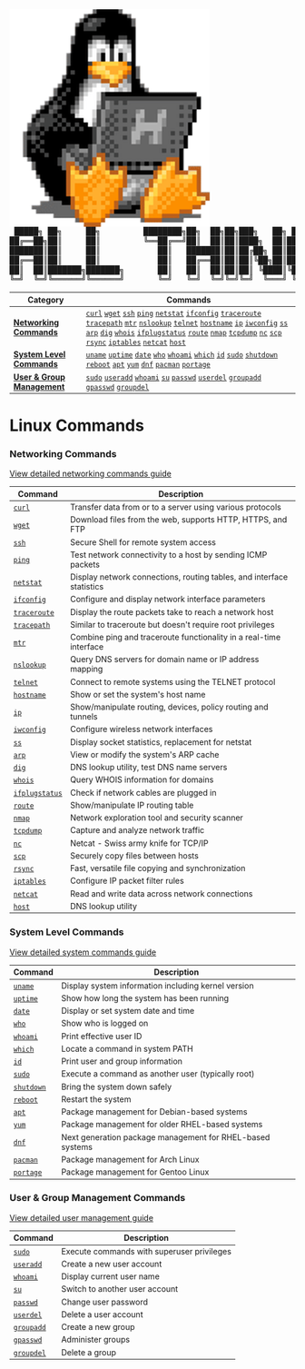 <div style="display: flex; flex-direction:column; align-items: start;">
    <img src="linux-mascot.gif" alt="Linux Mascot Falling" style="width: 70%;">
    <pre style="width: 100%; margin: 0; font-family: monospace; line-height: 1.2; font-size: 14px; background: transparent; padding: 0; border: none;">
 █████╗ ██╗     ██╗         ████████╗██╗  ██╗██╗███╗   ██╗ ██████╗ ███████╗        ██╗     ██╗███╗   ██╗██╗   ██╗██╗  ██╗
██╔══██╗██║     ██║         ╚══██╔══╝██║  ██║██║████╗  ██║██╔════╝ ██╔════╝        ██║     ██║████╗  ██║██║   ██║╚██╗██╔╝
███████║██║     ██║            ██║   ███████║██║██╔██╗ ██║██║  ███╗███████╗        ██║     ██║██╔██╗ ██║██║   ██║ ╚███╔╝ 
██╔══██║██║     ██║            ██║   ██╔══██║██║██║╚██╗██║██║   ██║╚════██║        ██║     ██║██║╚██╗██║██║   ██║ ██╔██╗ 
██║  ██║███████╗███████╗       ██║   ██║  ██║██║██║ ╚████║╚██████╔╝███████║        ███████╗██║██║ ╚████║╚██████╔╝██╔╝ ██╗
╚═╝  ╚═╝╚══════╝╚══════╝       ╚═╝   ╚═╝  ╚═╝╚═╝╚═╝  ╚═══╝ ╚════╝ ╚══════╝        ╚══════╝╚═╝╚═╝  ╚═══╝ ╚═════╝ ╚═╝  ╚═╝</pre>
</div>

| Category | Commands |
|----------|----------|
| [**Networking Commands**](networking.md) | [`curl`](networking.md#curl) [`wget`](networking.md#wget) [`ssh`](networking.md#ssh) [`ping`](networking.md#ping) [`netstat`](networking.md#netstat) [`ifconfig`](networking.md#ifconfig) [`traceroute`](networking.md#traceroute) [`tracepath`](networking.md#tracepath) [`mtr`](networking.md#mtr) [`nslookup`](networking.md#nslookup) [`telnet`](networking.md#telnet) [`hostname`](networking.md#hostname) [`ip`](networking.md#ip) [`iwconfig`](networking.md#iwconfig) [`ss`](networking.md#ss) [`arp`](networking.md#arp) [`dig`](networking.md#dig) [`whois`](networking.md#whois) [`ifplugstatus`](networking.md#ifplugstatus) [`route`](networking.md#route) [`nmap`](networking.md#nmap) [`tcpdump`](networking.md#tcpdump) [`nc`](networking.md#nc) [`scp`](networking.md#scp) [`rsync`](networking.md#rsync) [`iptables`](networking.md#iptables) [`netcat`](networking.md#netcat) [`host`](networking.md#host) |
| [**System Level Commands**](system.md) | [`uname`](system.md#uname) [`uptime`](system.md#uptime) [`date`](system.md#date) [`who`](system.md#who) [`whoami`](system.md#whoami) [`which`](system.md#which) [`id`](system.md#id) [`sudo`](system.md#sudo) [`shutdown`](system.md#shutdown) [`reboot`](system.md#reboot) [`apt`](system.md#apt) [`yum`](system.md#yum) [`dnf`](system.md#dnf) [`pacman`](system.md#pacman) [`portage`](system.md#portage) |
| [**User & Group Management**](user-and-group-management.md) | [`sudo`](user-and-group-management.md#sudo) [`useradd`](user-and-group-management.md#useradd) [`whoami`](user-and-group-management.md#whoami) [`su`](user-and-group-management.md#su) [`passwd`](user-and-group-management.md#passwd) [`userdel`](user-and-group-management.md#userdel) [`groupadd`](user-and-group-management.md#groupadd) [`gpasswd`](user-and-group-management.md#gpasswd) [`groupdel`](user-and-group-management.md#groupdel) |

# Linux Commands

### Networking Commands
[View detailed networking commands guide](networking.md)

| Command | Description |
|---------|-------------|
| [`curl`](networking.md#curl) | Transfer data from or to a server using various protocols |
| [`wget`](networking.md#wget) | Download files from the web, supports HTTP, HTTPS, and FTP |
| [`ssh`](networking.md#ssh) | Secure Shell for remote system access |
| [`ping`](networking.md#ping) | Test network connectivity to a host by sending ICMP packets |
| [`netstat`](networking.md#netstat) | Display network connections, routing tables, and interface statistics |
| [`ifconfig`](networking.md#ifconfig) | Configure and display network interface parameters |
| [`traceroute`](networking.md#traceroute) | Display the route packets take to reach a network host |
| [`tracepath`](networking.md#tracepath) | Similar to traceroute but doesn't require root privileges |
| [`mtr`](networking.md#mtr) | Combine ping and traceroute functionality in a real-time interface |
| [`nslookup`](networking.md#nslookup) | Query DNS servers for domain name or IP address mapping |
| [`telnet`](networking.md#telnet) | Connect to remote systems using the TELNET protocol |
| [`hostname`](networking.md#hostname) | Show or set the system's host name |
| [`ip`](networking.md#ip) | Show/manipulate routing, devices, policy routing and tunnels |
| [`iwconfig`](networking.md#iwconfig) | Configure wireless network interfaces |
| [`ss`](networking.md#ss) | Display socket statistics, replacement for netstat |
| [`arp`](networking.md#arp) | View or modify the system's ARP cache |
| [`dig`](networking.md#dig) | DNS lookup utility, test DNS name servers |
| [`whois`](networking.md#whois) | Query WHOIS information for domains |
| [`ifplugstatus`](networking.md#ifplugstatus) | Check if network cables are plugged in |
| [`route`](networking.md#route) | Show/manipulate IP routing table |
| [`nmap`](networking.md#nmap) | Network exploration tool and security scanner |
| [`tcpdump`](networking.md#tcpdump) | Capture and analyze network traffic |
| [`nc`](networking.md#nc) | Netcat - Swiss army knife for TCP/IP |
| [`scp`](networking.md#scp) | Securely copy files between hosts |
| [`rsync`](networking.md#rsync) | Fast, versatile file copying and synchronization |
| [`iptables`](networking.md#iptables) | Configure IP packet filter rules |
| [`netcat`](networking.md#netcat) | Read and write data across network connections |
| [`host`](networking.md#host) | DNS lookup utility |

### System Level Commands
[View detailed system commands guide](system.md)

| Command | Description |
|---------|-------------|
| [`uname`](system.md#uname) | Display system information including kernel version |
| [`uptime`](system.md#uptime) | Show how long the system has been running |
| [`date`](system.md#date) | Display or set system date and time |
| [`who`](system.md#who) | Show who is logged on |
| [`whoami`](system.md#whoami) | Print effective user ID |
| [`which`](system.md#which) | Locate a command in system PATH |
| [`id`](system.md#id) | Print user and group information |
| [`sudo`](system.md#sudo) | Execute a command as another user (typically root) |
| [`shutdown`](system.md#shutdown) | Bring the system down safely |
| [`reboot`](system.md#reboot) | Restart the system |
| [`apt`](system.md#apt) | Package management for Debian-based systems |
| [`yum`](system.md#yum) | Package management for older RHEL-based systems |
| [`dnf`](system.md#dnf) | Next generation package management for RHEL-based systems |
| [`pacman`](system.md#pacman) | Package management for Arch Linux |
| [`portage`](system.md#portage) | Package management for Gentoo Linux |

### User & Group Management Commands
[View detailed user management guide](user-and-group-management.md)

| Command | Description |
|---------|-------------|
| [`sudo`](user-and-group-management.md#sudo) | Execute commands with superuser privileges |
| [`useradd`](user-and-group-management.md#useradd) | Create a new user account |
| [`whoami`](user-and-group-management.md#whoami) | Display current user name |
| [`su`](user-and-group-management.md#su) | Switch to another user account |
| [`passwd`](user-and-group-management.md#passwd) | Change user password |
| [`userdel`](user-and-group-management.md#userdel) | Delete a user account |
| [`groupadd`](user-and-group-management.md#groupadd) | Create a new group |
| [`gpasswd`](user-and-group-management.md#gpasswd) | Administer groups |
| [`groupdel`](user-and-group-management.md#groupdel) | Delete a group |






